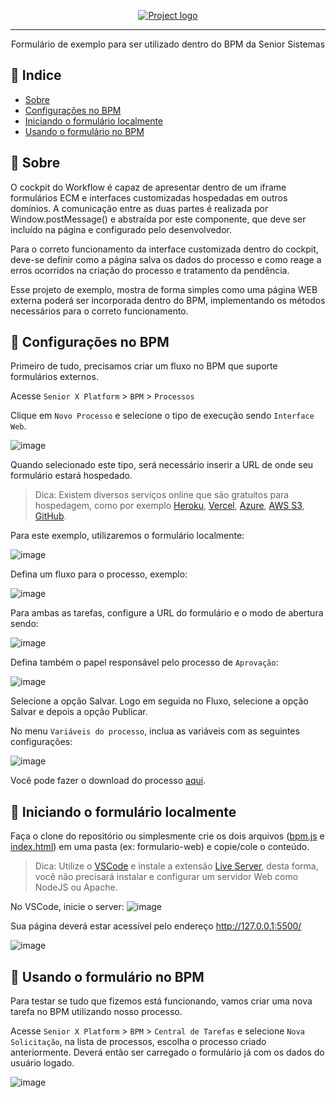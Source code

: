 <p align="center">
  <a href="" rel="noopener">
 <img src="https://dev.senior.com.br/wp-content/uploads/2017/11/Logo-Senior-2017_BRANCO-PNG.png" alt="Project logo"></a>
</p>

---

<p align="center"> Formulário de exemplo para ser utilizado dentro do BPM da Senior Sistemas
    <br> 
</p>

## 📝 Indice

- [Sobre](#about)
- [Configurações no BPM](#bpm_configuration)
- [Iniciando o formulário localmente](#onpremise_form)
- [Usando o formulário no BPM](#usage)

## 🧐 Sobre <a name = "about"></a>

O cockpit do Workflow é capaz de apresentar dentro de um iframe formulários ECM e interfaces customizadas hospedadas em outros domínios. A comunicação entre as duas partes é realizada por Window.postMessage() e abstraída por este componente, que deve ser incluído na página e configurado pelo desenvolvedor.

Para o correto funcionamento da interface customizada dentro do cockpit, deve-se definir como a página salva os dados do processo e como reage a erros ocorridos na criação do processo e tratamento da pendência.

Esse projeto de exemplo, mostra de forma simples como uma página WEB externa poderá ser incorporada dentro do BPM, implementando os métodos necessários para o correto funcionamento.

## 🏁 Configurações no BPM <a name = "bpm_configuration"></a>

Primeiro de tudo, precisamos criar um fluxo no BPM que suporte formulários externos.

Acesse `Senior X Platform` > `BPM` > `Processos`

Clique em `Novo Processo` e selecione o tipo de execução sendo `Interface Web`.

![image](https://user-images.githubusercontent.com/28518259/136276775-e3faec61-f51c-404f-86df-9622a05685de.png)

Quando selecionado este tipo, será necessário inserir a URL de onde seu formulário estará hospedado.

> Dica: Existem diversos serviços online que são gratuitos para hospedagem, como por exemplo  [Heroku](https://www.heroku.com/), [Vercel](https://vercel.com/), [Azure](https://azure.microsoft.com/pt-br/services/devops/), [AWS S3](https://aws.amazon.com/pt/s3/), [GitHub](https://pages.github.com/).

Para este exemplo, utilizaremos o formulário localmente:

![image](https://user-images.githubusercontent.com/28518259/136278388-ece55f9c-2cb4-4f8d-8979-674ef4e75bc3.png)

Defina um fluxo para o processo, exemplo:

![image](https://user-images.githubusercontent.com/28518259/136278622-db665ef3-8f65-4711-b21e-71b584974a57.png)

Para ambas as tarefas, configure a URL do formulário e o modo de abertura sendo:

![image](https://user-images.githubusercontent.com/28518259/136278807-c9d2658a-2c02-480f-bebe-2cb890f8db38.png)

Defina também o papel responsável pelo processo de `Aprovação`:

![image](https://user-images.githubusercontent.com/28518259/136284045-593e624e-42d9-4d24-8841-1d44066918bb.png)

Selecione a opção Salvar. Logo em seguida no Fluxo, selecione a opção Salvar e depois a opção Publicar.

No menu `Variáveis do processo`, inclua as variáveis com as seguintes configurações:

![image](https://user-images.githubusercontent.com/28518259/136278955-6c2f145f-5f5c-454a-99b7-d97c8e8ef05a.png)

Você pode fazer o download do processo [aqui](https://github.com/SeniorSA/bpm-example-form-web/files/7297043/Solicitacoes.de.Veiculos.zip).

## 🎈 Iniciando o formulário localmente <a name="onpremise_form"></a>

Faça o clone do repositório ou simplesmente crie os dois arquivos ([bpm.js](https://github.com/SeniorSA/bpm-example-form-web/blob/master/bpm.js) e [index.html](https://github.com/SeniorSA/bpm-example-form-web/blob/master/index.html)) em uma pasta (ex: formulario-web) e copie/cole o conteúdo.

> Dica: Utilize o [VSCode](https://code.visualstudio.com/) e instale a extensão [Live Server](https://marketplace.visualstudio.com/items?itemName=ritwickdey.LiveServer), desta forma, você não precisará instalar e configurar um servidor Web como NodeJS ou Apache.

No VSCode, inicie o server:
![image](https://user-images.githubusercontent.com/28518259/136282499-dea88408-126a-46d4-a4fa-44ec5f8df4f2.png)

Sua página deverá estar acessível pelo endereço http://127.0.0.1:5500/

![image](https://user-images.githubusercontent.com/28518259/136282836-48b447f1-3640-4493-a1f4-71b4320daa88.png)

## 🚀 Usando o formulário no BPM <a name = "usage"></a>

Para testar se tudo que fizemos está funcionando, vamos criar uma nova tarefa no BPM utilizando nosso processo.

Acesse `Senior X Platform` > `BPM` > `Central de Tarefas` e selecione `Nova Solicitação`, na lista de processos, escolha o processo criado anteriormente. Deverá então ser carregado o formulário já com os dados do usuário logado.

![image](https://user-images.githubusercontent.com/28518259/136284495-c1874784-0747-40cf-a61a-367711ea364e.png)